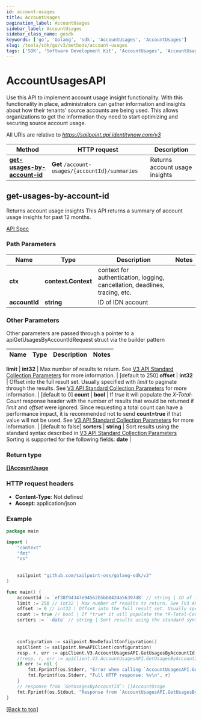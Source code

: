 ```yaml
---
id: account-usages
title: AccountUsages
pagination_label: AccountUsages
sidebar_label: AccountUsages
sidebar_class_name: gosdk
keywords: ['go', 'Golang', 'sdk', 'AccountUsages', 'AccountUsages'] 
slug: /tools/sdk/go/v3/methods/account-usages
tags: ['SDK', 'Software Development Kit', 'AccountUsages', 'AccountUsages']
---
```


# AccountUsagesAPI
  Use this API to implement account usage insight functionality.
With this functionality in place, administrators can gather information and insights about how their tenants&#39; source accounts are being used.
This allows organizations to get the information they need to start optimizing and securing source account usage.
 
All URIs are relative to *https://sailpoint.api.identitynow.com/v3*

Method | HTTP request | Description
------------- | ------------- | -------------
[**get-usages-by-account-id**](#get-usages-by-account-id) | **Get** `/account-usages/{accountId}/summaries` | Returns account usage insights


## get-usages-by-account-id
Returns account usage insights
This API returns a summary of account usage insights for past 12 months.

[API Spec](https://developer.sailpoint.com/docs/api/v3/get-usages-by-account-id)

### Path Parameters


Name | Type | Description  | Notes
------------- | ------------- | ------------- | -------------
**ctx** | **context.Context** | context for authentication, logging, cancellation, deadlines, tracing, etc.
**accountId** | **string** | ID of IDN account | 

### Other Parameters

Other parameters are passed through a pointer to a apiGetUsagesByAccountIdRequest struct via the builder pattern


Name | Type | Description  | Notes
------------- | ------------- | ------------- | -------------

 **limit** | **int32** | Max number of results to return. See [V3 API Standard Collection Parameters](https://developer.sailpoint.com/idn/api/standard-collection-parameters) for more information. | [default to 250]
 **offset** | **int32** | Offset into the full result set. Usually specified with *limit* to paginate through the results. See [V3 API Standard Collection Parameters](https://developer.sailpoint.com/idn/api/standard-collection-parameters) for more information. | [default to 0]
 **count** | **bool** | If *true* it will populate the *X-Total-Count* response header with the number of results that would be returned if *limit* and *offset* were ignored.  Since requesting a total count can have a performance impact, it is recommended not to send **count&#x3D;true** if that value will not be used.  See [V3 API Standard Collection Parameters](https://developer.sailpoint.com/idn/api/standard-collection-parameters) for more information. | [default to false]
 **sorters** | **string** | Sort results using the standard syntax described in [V3 API Standard Collection Parameters](https://developer.sailpoint.com/idn/api/standard-collection-parameters#sorting-results)  Sorting is supported for the following fields: **date** | 

### Return type

[**[]AccountUsage**](../models/account-usage)

### HTTP request headers

- **Content-Type**: Not defined
- **Accept**: application/json

### Example

```go
package main

import (
	"context"
	"fmt"
	"os"
   
    
	sailpoint "github.com/sailpoint-oss/golang-sdk/v2"
)

func main() {
    accountId := `ef38f94347e94562b5bb8424a56397d8` // string | ID of IDN account # string | ID of IDN account
    limit := 250 // int32 | Max number of results to return. See [V3 API Standard Collection Parameters](https://developer.sailpoint.com/idn/api/standard-collection-parameters) for more information. (optional) (default to 250) # int32 | Max number of results to return. See [V3 API Standard Collection Parameters](https://developer.sailpoint.com/idn/api/standard-collection-parameters) for more information. (optional) (default to 250)
    offset := 0 // int32 | Offset into the full result set. Usually specified with *limit* to paginate through the results. See [V3 API Standard Collection Parameters](https://developer.sailpoint.com/idn/api/standard-collection-parameters) for more information. (optional) (default to 0) # int32 | Offset into the full result set. Usually specified with *limit* to paginate through the results. See [V3 API Standard Collection Parameters](https://developer.sailpoint.com/idn/api/standard-collection-parameters) for more information. (optional) (default to 0)
    count := true // bool | If *true* it will populate the *X-Total-Count* response header with the number of results that would be returned if *limit* and *offset* were ignored.  Since requesting a total count can have a performance impact, it is recommended not to send **count=true** if that value will not be used.  See [V3 API Standard Collection Parameters](https://developer.sailpoint.com/idn/api/standard-collection-parameters) for more information. (optional) (default to false) # bool | If *true* it will populate the *X-Total-Count* response header with the number of results that would be returned if *limit* and *offset* were ignored.  Since requesting a total count can have a performance impact, it is recommended not to send **count=true** if that value will not be used.  See [V3 API Standard Collection Parameters](https://developer.sailpoint.com/idn/api/standard-collection-parameters) for more information. (optional) (default to false)
    sorters := `-date` // string | Sort results using the standard syntax described in [V3 API Standard Collection Parameters](https://developer.sailpoint.com/idn/api/standard-collection-parameters#sorting-results)  Sorting is supported for the following fields: **date** (optional) # string | Sort results using the standard syntax described in [V3 API Standard Collection Parameters](https://developer.sailpoint.com/idn/api/standard-collection-parameters#sorting-results)  Sorting is supported for the following fields: **date** (optional)

  

	configuration := sailpoint.NewDefaultConfiguration()
	apiClient := sailpoint.NewAPIClient(configuration)
    resp, r, err := apiClient.V3.AccountUsagesAPI.GetUsagesByAccountId(context.Background(), accountId).Execute()
	//resp, r, err := apiClient.V3.AccountUsagesAPI.GetUsagesByAccountId(context.Background(), accountId).Limit(limit).Offset(offset).Count(count).Sorters(sorters).Execute()
	if err != nil {
		fmt.Fprintf(os.Stderr, "Error when calling `AccountUsagesAPI.GetUsagesByAccountId``: %v\n", err)
		fmt.Fprintf(os.Stderr, "Full HTTP response: %v\n", r)
	}
	// response from `GetUsagesByAccountId`: []AccountUsage
	fmt.Fprintf(os.Stdout, "Response from `AccountUsagesAPI.GetUsagesByAccountId`: %v\n", resp)
}
```

[[Back to top]](#)

